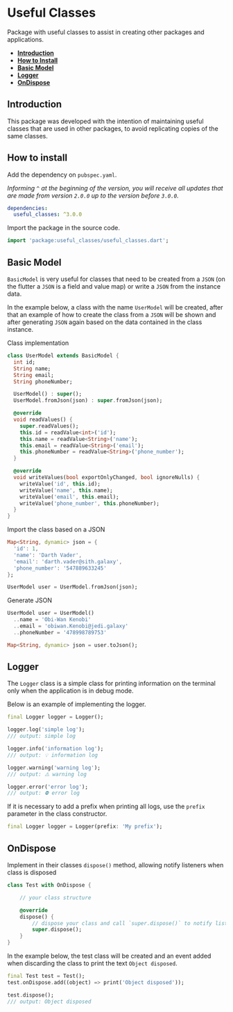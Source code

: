 # Useful Classes

Package with useful classes to assist in creating other packages and applications.

- **[Introduction](#introduction)**
- **[How to Install](#how-to-install)**
- **[Basic Model](#basic-model)**
- **[Logger](#logger)**
- **[OnDispose](#ondispose)**

## Introduction

This package was developed with the intention of maintaining useful classes that are used in other packages, to avoid replicating copies of the same classes.

## How to install

Add the dependency on `pubspec.yaml`. 

*Informing `^` at the beginning of the version, you will receive all updates that are made from version `2.0.0` up to the version before `3.0.0`.*

```yaml
dependencies:
  useful_classes: ^3.0.0
```

Import the package in the source code.

```dart
import 'package:useful_classes/useful_classes.dart';
```

## Basic Model

`BasicModel` is very useful for classes that need to be created from a `JSON` (on the flutter a `JSON` is a field and value map) or write a `JSON` from the instance data.

In the example below, a class with the name `UserModel` will be created, after that an example of how to create the class from a `JSON` will be shown and after generating `JSON` again based on the data contained in the class instance.

Class implementation

```dart
class UserModel extends BasicModel {
  int id;
  String name;
  String email;
  String phoneNumber;

  UserModel() : super();  
  UserModel.fromJson(json) : super.fromJson(json);

  @override
  void readValues() {
    super.readValues();
    this.id = readValue<int>('id');
    this.name = readValue<String>('name');
    this.email = readValue<String>('email');
    this.phoneNumber = readValue<String>('phone_number');
  }

  @override
  void writeValues(bool exportOnlyChanged, bool ignoreNulls) {
    writeValue('id', this.id);
    writeValue('name', this.name);
    writeValue('email', this.email);
    writeValue('phone_number', this.phoneNumber);
  }
}
```

Import the class based on a JSON

```dart
Map<String, dynamic> json = {
  'id': 1,
  'name': 'Darth Vader',
  'email': 'darth.vader@sith.galaxy',
  'phone_number': '547889633245'
};

UserModel user = UserModel.fromJson(json);
```

Generate JSON

```dart
UserModel user = UserModel()
  ..name = 'Obi-Wan Kenobi'
  ..email = 'obiwan.Kenobi@jedi.galaxy'
  ..phoneNumber = '478998789753'

Map<String, dynamic> json = user.toJson();
```

## Logger

The `Logger` class is a simple class for printing information on the terminal only when the application is in debug mode.

Below is an example of implementing the logger.

```dart
final Logger logger = Logger();

logger.log('simple log');
/// output: simple log

logger.info('information log');
/// output: 💡 information log

logger.warning('warning log');
/// output: ⚠️ warning log

logger.error('error log');
/// output: ⛔ error log
```

If it is necessary to add a prefix when printing all logs, use the `prefix` parameter in the class constructor.

```dart
final Logger logger = Logger(prefix: 'My prefix');
```

## OnDispose

Implement in their classes `dispose()` method, allowing notify listeners when class is disposed

```dart
class Test with OnDispose {

    // your class structure

    @override
    dispose() {
        // dispose your class and call `super.dispose()` to notify listeners
        super.dispose();
    }
}
```

In the example below, the test class will be created and an event added when discarding the class to print the text `Object disposed`.

```dart
final Test test = Test();
test.onDispose.add((object) => print('Object disposed'));

test.dispose();
/// output: Object disposed
```